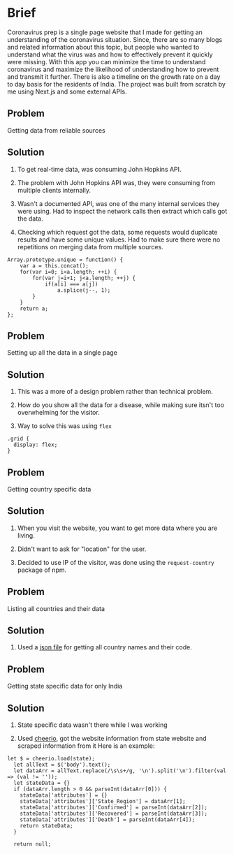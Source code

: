 # Brief

Coronavirus prep is a single page website that I made for getting an understanding of the coronavirus situation. Since, there are so many blogs and related information about this topic, but people who wanted to understand what the virus was and how to effectively prevent it quickly were missing. With this app you can minimize the time to understand coronavirus and maximize the likelihood of understanding how to prevent and transmit it further. There is also a timeline on the growth rate on a day to day basis for the residents of India.  The project was built from scratch by me using Next.js and some external APIs.


## Problem
Getting data from reliable sources

## Solution

1. To get real-time data, was consuming John Hopkins API. 

2. The problem with John Hopkins API was, they were consuming from multiple clients internally.

3. Wasn't a documented API, was one of the many internal services they were using. Had to inspect the network calls then extract which calls got the data.

4. Checking which request got the data, some requests would duplicate results and have some unique values. Had to make sure there were no repetitions on merging data from multiple sources.

```
Array.prototype.unique = function() {
    var a = this.concat();
    for(var i=0; i<a.length; ++i) {
        for(var j=i+1; j<a.length; ++j) {
            if(a[i] === a[j])
                a.splice(j--, 1);
        }
    }
    return a;
};

```


## Problem
Setting up all the data in a single page

## Solution

1. This was a more of a design problem rather than technical problem.

2. How do you show all the data for a disease, while making sure itsn't too overwhelming for the visitor.

3. Way to solve this was using `flex`

```
.grid {
  display: flex;
}
```


## Problem
Getting country specific data

## Solution
1. When you visit the website, you want to get more data where you are living.

2. Didn't want to ask for "location" for the user. 

3. Decided to use IP of the visitor, was done using the `request-country` package of npm.


## Problem
Listing all countries and their data

## Solution
1. Used a [json file](https://github.com/samayo/country-json/blob/master/src/country-by-name.json) for getting all country names and their code.


## Problem
Getting state specific data for only India

## Solution
1. State specific data wasn't there while I was working

2. Used [cheerio](https://cheerio.js.org/), got the website information from state website and scraped information from it
Here is an example:
```
let $ = cheerio.load(state);
  let allText = $('body').text();
  let dataArr = allText.replace(/\s\s+/g, '\n').split('\n').filter(val => (val != ''));
  let stateData = {}
  if (dataArr.length > 0 && parseInt(dataArr[0])) {
    stateData['attributes'] = {}
    stateData['attributes']['State_Region'] = dataArr[1];
    stateData['attributes']['Confirmed'] = parseInt(dataArr[2]);
    stateData['attributes']['Recovered'] = parseInt(dataArr[3]);
    stateData['attributes']['Death'] = parseInt(dataArr[4]);
    return stateData;
  }

  return null;
```

